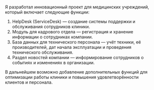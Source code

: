Я разработал инновационный проект для медицинских учреждений, который включает следующие функции:

1. HelpDesk (ServiceDesk) — создание системы поддержки и обслуживания сотрудников клиники.
2. Модуль для кадрового отдела — регистрация и хранение информации о сотрудниках компании.
3. База данных для технического персонала — учёт техники, её производителей, дат начала эксплуатации и проведения технического обслуживания.
4. Раздел новостей компании — информирование сотрудников о событиях и изменениях в организации.


В дальнейшем возможно добавление дополнительных функций для оптимизации работы клиники и повышения удовлетворённости клиентов и персонала.

